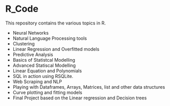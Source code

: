 # R_Code
This repository contains the various topics in R.
* Neural Networks
* Natural Language Processing tools
* Clustering
* Linear Regression and Overfitted models
* Predictive Analysis
* Basics of Statistcal Modelling
* Advanced Statiscal Modelling
* Linear Equation and Polynomials
* SQL in action using RSQLite.
* Web Scraping and NLP
* Playing with Dataframes, Arrays, Matrices, list and other data structures
* Curve plotting and fitting models
* Final Project based on the Linear regression and Decision trees
